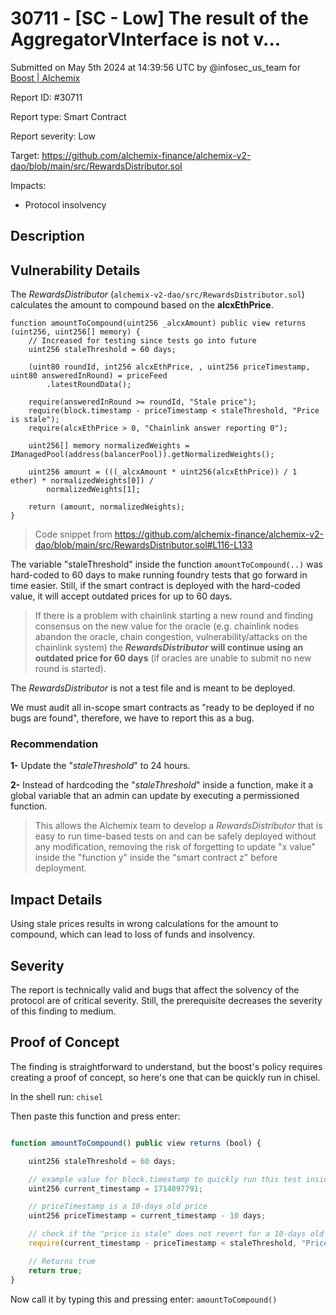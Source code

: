 # 30711 - \[SC - Low] The result of the AggregatorVInterface is not v...

Submitted on May 5th 2024 at 14:39:56 UTC by @infosec\_us\_team for [Boost | Alchemix](https://immunefi.com/bounty/alchemix-boost/)

Report ID: #30711

Report type: Smart Contract

Report severity: Low

Target: https://github.com/alchemix-finance/alchemix-v2-dao/blob/main/src/RewardsDistributor.sol

Impacts:

* Protocol insolvency

## Description

## Vulnerability Details

The _RewardsDistributor_ (`alchemix-v2-dao/src/RewardsDistributor.sol`) calculates the amount to compound based on the **alcxEthPrice**.

```
function amountToCompound(uint256 _alcxAmount) public view returns (uint256, uint256[] memory) {
    // Increased for testing since tests go into future
    uint256 staleThreshold = 60 days;

    (uint80 roundId, int256 alcxEthPrice, , uint256 priceTimestamp, uint80 answeredInRound) = priceFeed
        .latestRoundData();

    require(answeredInRound >= roundId, "Stale price");
    require(block.timestamp - priceTimestamp < staleThreshold, "Price is stale");
    require(alcxEthPrice > 0, "Chainlink answer reporting 0");

    uint256[] memory normalizedWeights = IManagedPool(address(balancerPool)).getNormalizedWeights();

    uint256 amount = (((_alcxAmount * uint256(alcxEthPrice)) / 1 ether) * normalizedWeights[0]) /
        normalizedWeights[1];

    return (amount, normalizedWeights);
}
```

> Code snippet from https://github.com/alchemix-finance/alchemix-v2-dao/blob/main/src/RewardsDistributor.sol#L116-L133

The variable "staleThreshold" inside the function `amountToCompound(..)` was hard-coded to 60 days to make running foundry tests that go forward in time easier. Still, if the smart contract is deployed with the hard-coded value, it will accept outdated prices for up to 60 days.

> If there is a problem with chainlink starting a new round and finding consensus on the new value for the oracle (e.g. chainlink nodes abandon the oracle, chain congestion, vulnerability/attacks on the chainlink system) the _**RewardsDistributor**_**&#x20;will continue using an outdated price for 60 days** (if oracles are unable to submit no new round is started).

The _RewardsDistributor_ is not a test file and is meant to be deployed.

We must audit all in-scope smart contracts as "ready to be deployed if no bugs are found", therefore, we have to report this as a bug.

### Recommendation

**1-** Update the "_staleThreshold_" to 24 hours.

**2-** Instead of hardcoding the "_staleThreshold_" inside a function, make it a global variable that an admin can update by executing a permissioned function.

> This allows the Alchemix team to develop a _RewardsDistributor_ that is easy to run time-based tests on and can be safely deployed without any modification, removing the risk of forgetting to update "x value" inside the "function y" inside the "smart contract z" before deployment.

## Impact Details

Using stale prices results in wrong calculations for the amount to compound, which can lead to loss of funds and insolvency.

## Severity

The report is technically valid and bugs that affect the solvency of the protocol are of critical severity. Still, the prerequisite decreases the severity of this finding to medium.

## Proof of Concept

The finding is straightforward to understand, but the boost's policy requires creating a proof of concept, so here's one that can be quickly run in chisel.

In the shell run: `chisel`

Then paste this function and press enter:

```javascript

function amountToCompound() public view returns (bool) {

    uint256 staleThreshold = 60 days;

    // example value for block.timestamp to quickly run this test inside chisel
    uint256 current_timestamp = 1714897791;

    // priceTimestamp is a 10-days old price
    uint256 priceTimestamp = current_timestamp - 10 days;

    // check if the "price is stale" does not revert for a 10-days old price
    require(current_timestamp - priceTimestamp < staleThreshold, "Price is stale");

    // Returns true
    return true;
}
```

Now call it by typing this and pressing enter: `amountToCompound()`
